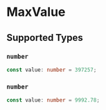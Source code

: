 # MaxValue


## Supported Types

### `number`

```typescript
const value: number = 397257;
```

### `number`

```typescript
const value: number = 9992.78;
```

